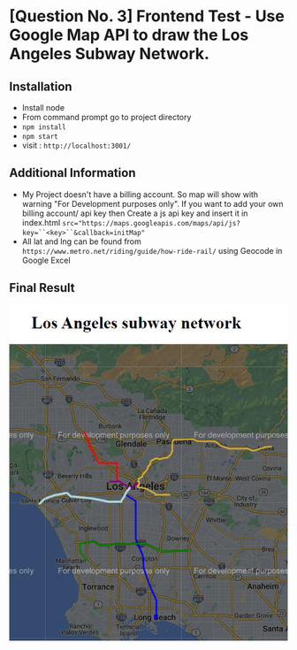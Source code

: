 # [Question No. 3] Frontend Test - Use Google Map API to draw the Los Angeles Subway Network.

## Installation

- Install node
- From command prompt go to project directory
- `npm install`
- `npm start`
- visit : `http://localhost:3001/`

## Additional Information

- My Project doesn't have a billing account. So map will show with warning "For Development purposes only". If you want to add your own billing account/ api key then Create a js api key and insert it in index.html ` src="https://maps.googleapis.com/maps/api/js?key=``<key>``&callback=initMap" `
- All lat and lng can be found from `https://www.metro.net/riding/guide/how-ride-rail/` using Geocode in Google Excel

## Final Result

![plot](./res_3.PNG)
